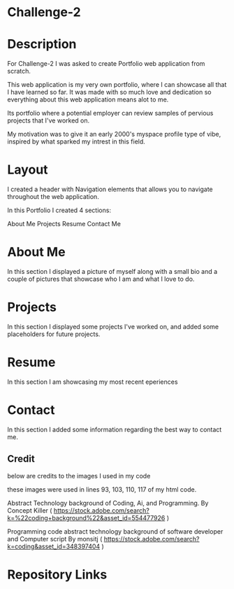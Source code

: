 # Challenge-2

# Description
For Challenge-2 I was asked to create Portfolio web application from scratch. 

This web application is my very own portfolio, where I can showcase all that I have learned so far. It was made with so much love and dedication so everything about this web application means alot to me.

Its portfolio where a potential employer can review samples of pervious projects that I've worked on. 

My motivation was to give it an early 2000's myspace profile type of vibe, inspired by what sparked my intrest in this field.

# Layout
I created a header with Navigation elements that allows you to navigate throughout the web application.

In this Portfolio I created 4 sections:

About Me
Projects
Resume
Contact Me

# About Me
In this section I displayed a picture of myself along with a small bio and a couple of pictures that showcase who I am and what I love to do.

# Projects
In this section I displayed some projects I've worked on, and added some placeholders for future projects.

# Resume
In this section I am showcasing my most recent eperiences 

# Contact
In this section I added some information regarding the best way to contact me.



## Credit
below are credits to the images I used in my code

these images were used in lines 93, 103, 110, 117 of my html code.

Abstract Technology background of Coding, Ai, and Programming.
By Concept Killer
( https://stock.adobe.com/search?k=%22coding+background%22&asset_id=554477926 )


Programming code abstract technology background of software developer and Computer script
By monsitj
( https://stock.adobe.com/search?k=coding&asset_id=348397404 )

# Repository Links
